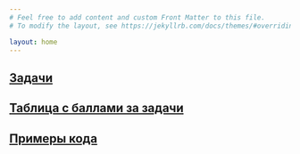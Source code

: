 ```yaml
---
# Feel free to add content and custom Front Matter to this file.
# To modify the layout, see https://jekyllrb.com/docs/themes/#overriding-theme-defaults

layout: home
---
```


## [Задачи](tasks)

## [Таблица с баллами за задачи](https://docs.google.com/spreadsheets/d/1p6yW8VDSMcgpB6aapd-XC5VdFQ2AXCLbQMaTyxZlYa8/edit?usp=sharing)

## [Примеры кода](https://github.com/binp-dev/network-course/tree/master/examples)
